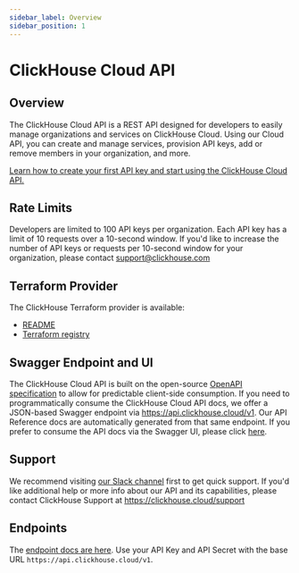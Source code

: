 ```yaml
---
sidebar_label: Overview
sidebar_position: 1
---
```


# ClickHouse Cloud API

## Overview

The ClickHouse Cloud API is a REST API designed for developers to easily manage organizations and services on ClickHouse Cloud. Using our Cloud API, you can create and manage services, provision API keys, add or remove members in your organization, and more.

[Learn how to create your first API key and start using the ClickHouse Cloud API.](/docs/en/cloud/manage/openapi.md)

## Rate Limits

Developers are limited to 100 API keys per organization. Each API key has a limit of 10 requests over a 10-second window. If you'd like to increase the number of API keys or requests per 10-second window for your organization, please contact support@clickhouse.com


## Terraform Provider

The ClickHouse Terraform provider is available:
- [README](https://github.com/ClickHouse/terraform-provider-clickhouse/blob/main/README.md)
- [Terraform registry](https://registry.terraform.io/providers/ClickHouse/clickhouse/latest/docs)

## Swagger Endpoint and UI

The ClickHouse Cloud API is built on the open-source [OpenAPI specification](https://www.openapis.org/) to allow for predictable client-side consumption. If you need to programmatically consume the ClickHouse Cloud API docs, we offer a JSON-based Swagger endpoint via https://api.clickhouse.cloud/v1. Our API Reference docs are automatically generated from that same endpoint. If you prefer to consume the API docs via the Swagger UI, please click [here](https://clickhouse.com/docs/en/cloud/manage/api/swagger).

## Support

We recommend visiting [our Slack channel](https://clickhouse.com/slack) first to get quick support. If you'd like additional help or more info about our API and its capabilities, please contact ClickHouse Support at https://clickhouse.cloud/support

## Endpoints

The [endpoint docs are here](/docs/en/cloud/manage/api/invitations-api-reference.md).  Use your API Key and API Secret with the base URL `https://api.clickhouse.cloud/v1`.
